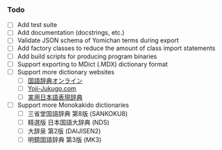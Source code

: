 ### Todo

- [ ] Add test suite
- [ ] Add documentation (docstrings, etc.)
- [ ] Validate JSON schema of Yomichan terms during export
- [ ] Add factory classes to reduce the amount of class import statements
- [ ] Add build scripts for producing program binaries
- [ ] Support exporting to MDict (.MDX) dictionary format
- [ ] Support more dictionary websites
  - [ ] [国語辞典オンライン](https://kokugo.jitenon.jp/)
  - [ ] [Yoji-Jukugo.com](https://yoji-jukugo.com/)
  - [ ] [実用日本語表現辞典](https://www.weblio.jp/cat/dictionary/jtnhj)
- [ ] Support more Monokakido dictionaries
  - [ ] 三省堂国語辞典 第8版 (SANKOKU8)
  - [ ] 精選版 日本国語大辞典 (NDS)
  - [ ] 大辞泉 第2版 (DAIJISEN2)
  - [ ] 明鏡国語辞典 第3版 (MK3)
